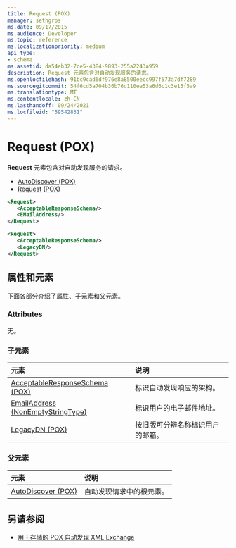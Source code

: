 ```yaml
---
title: Request (POX)
manager: sethgros
ms.date: 09/17/2015
ms.audience: Developer
ms.topic: reference
ms.localizationpriority: medium
api_type:
- schema
ms.assetid: da54eb32-7ce5-4384-9893-255a2243a959
description: Request 元素包含对自动发现服务的请求。
ms.openlocfilehash: 91bc9cad6df976e8a8500eecc997f573a7df7289
ms.sourcegitcommit: 54f6cd5a704b36b76d110ee53a6d6c1c3e15f5a9
ms.translationtype: MT
ms.contentlocale: zh-CN
ms.lasthandoff: 09/24/2021
ms.locfileid: "59542831"
---
```

# <a name="request-pox"></a>Request (POX)

**Request** 元素包含对自动发现服务的请求。 
  
- [AutoDiscover (POX)](autodiscover-pox.md) 
- [Request (POX)](request-pox.md)
  
```xml
<Request>
   <AcceptableResponseSchema/>
   <EMailAddress/>
</Request>
```

```xml
<Request>
   <AcceptableResponseSchema/> 
   <LegacyDN/>
</Request>
```

## <a name="attributes-and-elements"></a>属性和元素

下面各部分介绍了属性、子元素和父元素。
  
### <a name="attributes"></a>Attributes

无。
  
### <a name="child-elements"></a>子元素

|**元素**|**说明**|
|:-----|:-----|
|[AcceptableResponseSchema (POX)](acceptableresponseschema-pox.md) <br/> |标识自动发现响应的架构。  <br/> |
|[EmailAddress (NonEmptyStringType)](emailaddress-nonemptystringtype.md) <br/> |标识用户的电子邮件地址。  <br/> |
|[LegacyDN (POX)](legacydn-pox.md) <br/> |按旧版可分辨名称标识用户的邮箱。  <br/> |
   
### <a name="parent-elements"></a>父元素

|**元素**|**说明**|
|:-----|:-----|
|[AutoDiscover (POX)](autodiscover-pox.md) <br/> |自动发现请求中的根元素。  <br/> |
   
## <a name="see-also"></a>另请参阅

- [用于存储的 POX 自动发现 XML Exchange](pox-autodiscover-xml-elements-for-exchange.md)

